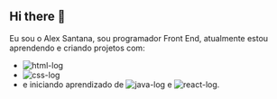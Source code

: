 ## Hi there 👋

Eu sou o Alex Santana, sou programador Front End, atualmente estou aprendendo e criando projetos com:
  - <img src="https://img.shields.io/badge/HTML5-E34F26?style=for-the-badge&logo=html5&logoColor=white" alt="html-log" />
  - <img src="https://img.shields.io/badge/CSS3-1572B6?style=for-the-badge&logo=css3&logoColor=white" alt="css-log" />
  -  e iniciando aprendizado de <img src="https://img.shields.io/badge/Java-ED8B00?style=for-the-badge&logo=openjdk&logoColor=white" alt="java-log" /> e <img src="https://img.shields.io/badge/React-20232A?style=for-the-badge&logo=react&logoColor=61DAFBReact" alt="react-log" />.

<!--
**alesantanan/alesantanan** is a ✨ _special_ ✨ repository because its `README.md` (this file) appears on your GitHub profile.

Here are some ideas to get you started:

- 🔭 I’m currently working on ...
- 🌱 I’m currently learning ...
- 👯 I’m looking to collaborate on ...
- 🤔 I’m looking for help with ...
- 💬 Ask me about ...
- 📫 How to reach me: ...
- 😄 Pronouns: ...
- ⚡ Fun fact: ...
-->
